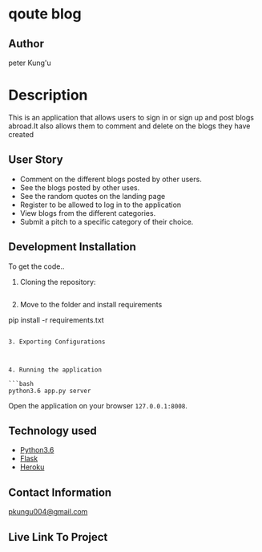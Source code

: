 # qoute blog

## Author
 peter Kung'u

# Description

This is an application that allows users to sign in or sign up and post blogs abroad.It also allows them to comment and delete on the blogs they have created

## User Story

- Comment on the different blogs posted by other users.
- See the blogs posted by other uses.
- See the random quotes on the landing page
- Register to be allowed to log in to the application
- View blogs from the different categories.
- Submit a pitch to a specific category of their choice.



## Development Installation

To get the code..

1. Cloning the repository:

```bash

```

2. Move to the folder and install requirements


pip install -r requirements.txt
```

3. Exporting Configurations



4. Running the application

```bash
python3.6 app.py server
```

Open the application on your browser `127.0.0.1:8008`.

## Technology used

- [Python3.6](https://www.python.org/)
- [Flask](http://flask.pocoo.org/)
- [Heroku](https://heroku.com)

## Contact Information

pkungu004@gmail.com

## Live Link To Project
